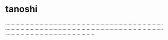 # tanoshi

..............................................................................................................................................................................................................................................................................................................................